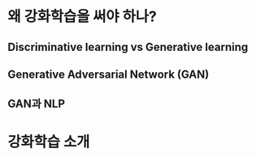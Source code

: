 # 왜 강화학습을 써야 하나?

## Discriminative learning vs Generative learning

## Generative Adversarial Network (GAN)

## GAN과 NLP

# 강화학습 소개
